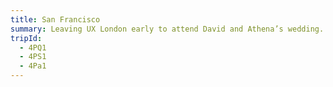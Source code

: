 ```yaml
---
title: San Francisco
summary: Leaving UX London early to attend David and Athena’s wedding.
tripId:
  - 4PQ1
  - 4PS1
  - 4Pa1
---
```

